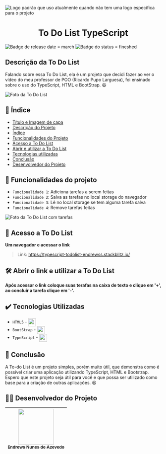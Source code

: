 ![Logo padrão que uso atualmente quando não tem uma logo específica para o projeto](https://i.imgur.com/LM4Xbmf.jpg)
<h1 align="center"> To Do List TypeScript </h1>

![Badge de release date = march](https://img.shields.io/badge/lançamento-março-blue?style=for-the-badge) ![Badge do status = fineshed](https://img.shields.io/badge/status-finalizado-purple?style=for-the-badge)

## Descrição da To Do List

Falando sobre essa To Do List, ela é um projeto que decidi fazer ao ver o vídeo do meu professor de POO (Ricardo Pupo Larguesa), foi ensinado sobre o uso do TypeScript, HTML e BootStrap. :satisfied:

![Foto da To Do List](https://i.imgur.com/23vYhza.png)

## 🔖 Índice 

* [Título e Imagem de capa](#-to-do-list-typescript-)
* [Descrição do Projeto](#descrição-da-to-do-list)
* [Índice](#-%C3%ADndice)
* [Funcionalidades do Projeto](#hammer-funcionalidades-do-projeto)
* [Acesso a To Do List](#-acesso-a-to-do-list)
* [Abrir e utilizar a To Do List](#%EF%B8%8F-abrir-o-link-e-utilizar-a-to-do-list)
* [Tecnologias utilizadas](#%EF%B8%8F-tecnologias-utilizadas)
* [Conclusão](#-conclus%C3%A3o)
* [Desenvolvedor do Projeto](#-desenvolvedor-do-projeto)

## :hammer: Funcionalidades do projeto

- `Funcionalidade 1`: Adiciona tarefas a serem feitas
- `Funcionalidade 2`: Salva as tarefas no local storage do navegador
- `Funcionalidade 3`: Lê no local storage se tem alguma tarefa salva
- `Funcionalidade 4`: Remove tarefas feitas

![Foto da To Do List com tarefas](https://i.imgur.com/fQtaK7Q.png)

## 📁 Acesso a To Do List

**Um navegador e acessar o link**
>Link: https://typescript-todolist-endrewss.stackblitz.io/

## 🛠️ Abrir o link e utilizar a To Do List

**Após acessar o link coloque suas terafas na caixa de texto e clique em '+', ao concluir a tarefa clique em '-'.**

## ✔️ Tecnologias Utilizadas

- ``HTML5`` -  <img src="https://cdn.jsdelivr.net/gh/devicons/devicon/icons/html5/html5-original-wordmark.svg" width=25 align="center"/>
- ``BootStrap`` - <img src="https://cdn.jsdelivr.net/gh/devicons/devicon/icons/bootstrap/bootstrap-original.svg" width=25 align="center"/>
- ``TypeScript`` - <img src="https://cdn.jsdelivr.net/gh/devicons/devicon/icons/typescript/typescript-original.svg" width=25 align="center"/>

## 📕 Conclusão

A To-do List é um projeto simples, porém muito útil, que demonstra como é possível criar uma aplicação utilizando TypeScript, HTML e Bootstrap. Espero que este projeto seja útil para você e que possa ser utilizado como base para a criação de outras aplicações. :satisfied:

## 🧑‍💻 Desenvolvedor do Projeto

| [<img src="https://i.imgur.com/ijd1TDn.png" width=115><br><sub>Endrews Nunes de Azevedo </sub>](https://github.com/Endrewss)
| :---:
